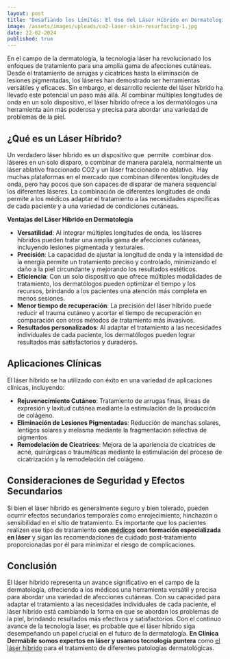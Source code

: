 ```yaml
---
layout: post
title: "Desafiando los Límites: El Uso del Láser Híbrido en Dermatología"
image: /assets/images/uploads/co2-laser-skin-resurfacing-1.jpg
date: 22-02-2024
published: true
---
```

En el campo de la dermatología, la tecnología láser ha revolucionado los enfoques de tratamiento para una amplia gama de afecciones cutáneas. Desde el tratamiento de arrugas y cicatrices hasta la eliminación de lesiones pigmentadas, los láseres han demostrado ser herramientas versátiles y eficaces. Sin embargo, el desarrollo reciente del láser híbrido ha llevado este potencial un paso más allá. Al combinar múltiples longitudes de onda en un solo dispositivo, el láser híbrido ofrece a los dermatólogos una herramienta aún más poderosa y precisa para abordar una variedad de problemas de la piel.

## **¿Qué es un Láser Híbrido?**

Un verdadero láser híbrido es un dispositivo que  permite  combinar dos  láseres en un solo disparo, o combinar de manera paralela, normalmente un láser ablativo fraccionado CO2 y un láser fraccionado no ablativo.  Hay muchas plataformas en el mercado que combinan diferentes longitudes de onda, pero hay pocos que son capaces de disparar de manera sequencial los diferentes láseres. La combinación de diferentes longitudes de onda permite a los médicos adaptar el tratamiento a las necesidades específicas de cada paciente y a una variedad de condiciones cutáneas.

**Ventajas del Láser Híbrido en Dermatología**

* **Versatilidad**: Al integrar múltiples longitudes de onda, los láseres híbridos pueden tratar una amplia gama de afecciones cutáneas, incluyendo lesiones pigmentada y texturales.
* **Precisión**: La capacidad de ajustar la longitud de onda y la intensidad de la energía permite un tratamiento preciso y controlado, minimizando el daño a la piel circundante y mejorando los resultados estéticos.
* **Eficiencia**: Con un solo dispositivo que ofrece múltiples modalidades de tratamiento, los dermatólogos pueden optimizar el tiempo y los recursos, brindando a los pacientes una atención más completa en menos sesiones.
* **Menor tiempo de recuperación**: La precisión del láser híbrido puede reducir el trauma cutáneo y acortar el tiempo de recuperación en comparación con otros métodos de tratamiento más invasivos.
* **Resultados personalizados**: Al adaptar el tratamiento a las necesidades individuales de cada paciente, los dermatólogos pueden lograr resultados más satisfactorios y duraderos.

## **Aplicaciones Clínicas**

El láser híbrido se ha utilizado con éxito en una variedad de aplicaciones clínicas, incluyendo:

* **Rejuvenecimiento Cutáneo**: Tratamiento de arrugas finas, líneas de expresión y laxitud cutánea mediante la estimulación de la producción de colágeno.
* **Eliminación de Lesiones Pigmentadas**: Reducción de manchas solares, lentigos solares y melasma mediante la fragmentación selectiva de pigmentos
* **Remodelación de Cicatrices**: Mejora de la apariencia de cicatrices de acné, quirúrgicas o traumáticas mediante la estimulación del proceso de cicatrización y la remodelación del colágeno.

## **Consideraciones de Seguridad y Efectos Secundarios**

Si bien el láser híbrido es generalmente seguro y bien tolerado, pueden ocurrir efectos secundarios temporales como enrojecimiento, hinchazón o sensibilidad en el sitio de tratamiento. Es importante que los pacientes realizen ese tipo de tratamiento **con [médicos](https://www.dermabile.es/vanessa-martins) con formación especializada en láser** y sigan las recomendaciones de cuidado post-tratamiento proporcionadas por él para minimizar el riesgo de complicaciones.

## **Conclusión**

El láser híbrido representa un avance significativo en el campo de la dermatología, ofreciendo a los médicos una herramienta versátil y precisa para abordar una variedad de afecciones cutáneas. Con su capacidad para adaptar el tratamiento a las necesidades individuales de cada paciente, el láser híbrido está cambiando la forma en que se abordan los problemas de la piel, brindando resultados más efectivos y satisfactorios. Con el continuo avance de la tecnología láser, es probable que el láser híbrido siga desempeñando un papel crucial en el futuro de la dermatología. **En Clínica Dermábile somos expertos en láser y usamos tecnología puntera** como [el láser híbrido](https://www.dermabile.es/blog/la-revolucion-estetica-que-tan-bueno-es-el-laser-fotona) para el tratamiento de diferentes patologías dermatológicas.